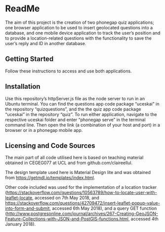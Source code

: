 # ReadMe
The aim of this project is the creation of two phonegap quiz applications; one browser application to be used to insert geolocated questions into a database, and one mobile device application to track the user’s position and to provide a location-related questions with the functionality to save the user’s reply and ID in another database.


## Getting Started
Follow these instructions to access and use both applications.


## Installation
Use this repository’s httpServer.js file as the node server to run in an Ubuntu terminal. You can find the questions app code package “uceskai” in the repository “quizquestions”, and the the quiz app code package “uceskai” in the repository “quiz”. To run either application, navigate to the respective uceskai folder and enter “phonegap serve” in the terminal command line. Then open the link (a combination of your host and port) in a browser or in a phonegap mobile app. 


## Licensing and Code Sources
The main part of all code utilised here is based on teaching material obtained in CEGEG077 at UCL and from github.com/claireellul. 

The design template used here is Material Design lite and was obtained from https://getmdl.io/templates/index.html.

Other code included was used for the implementation of a location tracker (https://stackoverflow.com/questions/10563789/how-to-locate-user-with-leaflet-locate, accessed on 7th May 2018, and https://stackoverflow.com/questions/42709472/insert-leaflet-popup-value-into-form-and-submit, accessed 6th May 2018), and a query GET function (http://www.postgresonline.com/journal/archives/267-Creating-GeoJSON-Feature-Collections-with-JSON-and-PostGIS-functions.html, accessed 4th January 2018).
